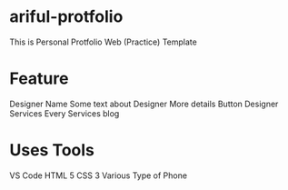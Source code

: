 # ariful-protfolio
This is Personal Protfolio Web (Practice) Template

# Feature
Designer Name
Some text about Designer
More details Button
Designer Services
Every Services blog

# Uses Tools
VS Code
HTML 5
CSS 3
Various Type of Phone 



